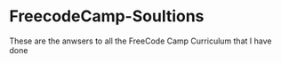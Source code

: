# FreecodeCamp-Soultions

These are the anwsers to all the FreeCode Camp Curriculum that I have done
